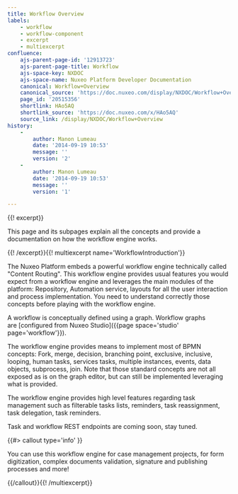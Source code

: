 ```yaml
---
title: Workflow Overview
labels:
    - workflow
    - workflow-component
    - excerpt
    - multiexcerpt
confluence:
    ajs-parent-page-id: '12913723'
    ajs-parent-page-title: Workflow
    ajs-space-key: NXDOC
    ajs-space-name: Nuxeo Platform Developer Documentation
    canonical: Workflow+Overview
    canonical_source: 'https://doc.nuxeo.com/display/NXDOC/Workflow+Overview'
    page_id: '20515356'
    shortlink: HAo5AQ
    shortlink_source: 'https://doc.nuxeo.com/x/HAo5AQ'
    source_link: /display/NXDOC/Workflow+Overview
history:
    - 
        author: Manon Lumeau
        date: '2014-09-19 10:53'
        message: ''
        version: '2'
    - 
        author: Manon Lumeau
        date: '2014-09-19 10:53'
        message: ''
        version: '1'

---
```

{{! excerpt}}

This page and its subpages explain all the concepts and provide a documentation on how the workflow engine works.

{{! /excerpt}}{{! multiexcerpt name='WorkflowIntroduction'}}

The Nuxeo Platform embeds a powerful workflow engine technically called "Content Routing". This workflow engine provides usual features you would expect from a workflow engine and leverages the main modules of the platform: Repository, Automation service, layouts for all the user interaction and process implementation. You need to understand correctly those concepts before playing with the workflow engine.&nbsp;

A workflow <span class="st">is conceptually defined</span> using a graph. Workflow graphs are&nbsp;[configured from Nuxeo Studio]({{page space='studio' page='workflow'}}).

The workflow engine provides means to implement most of BPMN concepts: Fork, merge, decision, branching point, exclusive, inclusive, looping, human tasks, services tasks, multiple instances, events, data objects, subprocess, join. Note that those standard concepts are not all exposed as is on the graph editor, but can still be implemented leveraging what is provided.

The workflow engine provides high level features regarding task management such as filterable tasks lists, reminders, task reassignment, task delegation, task reminders.

Task and workflow REST endpoints are coming soon, stay tuned.

{{#> callout type='info' }}

You can use this workflow engine for case management projects, for form digitization, complex documents validation, signature and publishing processes and more!

{{/callout}}{{! /multiexcerpt}}